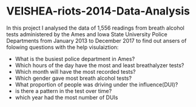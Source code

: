 # VEISHEA-riots-2014-Data-Analysis

In this project I analysed the data of 1,556 readings from breath alcohol tests administered by the Ames and Iowa State University Police Departments from January 2013 to December 2017 to find out ansers of folowing questions with the help visulaiztion:

  * What is the busiest police department in Ames?
  * Which hours of the day have the most and least breathalyzer tests?
  * Which month will have the most recorded tests?
  * Which gender gave most breath alcohol tests?
  * What proportion of people was driving under the influence(DUI)?
  * is there a pattern in the test over time?
  * which year had the most number of DUIs

